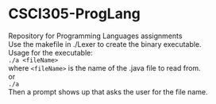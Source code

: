 # CSCI305-ProgLang
Repository for Programming Languages assignments<br>
Use the makefile in ./Lexer to create the binary executable.<br>
Usage for the executable:<br>
`./a <fileName>`<br>
where `<fileName>` is the name of the .java file to read from.<br>
or<br>
`./a`<br>
Then a prompt shows up that asks the user for the file name.<br>
